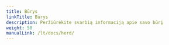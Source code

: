 ```yaml
---
title: Būrys
linkTitle: Būrys
description: Peržiūrėkite svarbią informaciją apie savo būrį
weight: 50
manualLink: /lt/docs/herd/
---
```

<script>
  window.location.href = "/lt/docs/herd/";
</script>
